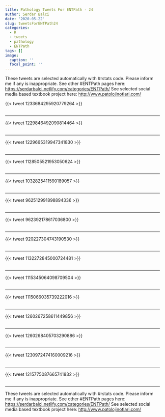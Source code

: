 ```yaml
---
title: Pathology Tweets For ENTPath - 24
author: Serdar Balci
date: '2020-05-22'
slug: tweetsForENTPath24
categories:
  - R
  - tweets
  - pathology
  - ENTPath
tags: []
image:
  caption: ''
  focal_point: ''
---
```



These tweets are selected automatically with #rstats code. Please inform me if any is inappropriate.
See other #ENTPath pages here: https://serdarbalci.netlify.com/categories/ENTPath/ 
See selected social media based textbook project here: http://www.patolojinotlari.com/

{{< tweet 1233684295920779264 >}}
<br>
<br>
<hr>
{{< tweet 1229846492090814464 >}}
<br>
<br>
<hr>
{{< tweet 1229665319947341830 >}}
<br>
<br>
<hr>
{{< tweet 1128505521953050624 >}}
<br>
<br>
<hr>
{{< tweet 1032825411590189057 >}}
<br>
<br>
<hr>
{{< tweet 962512991898894336 >}}
<br>
<br>
<hr>
{{< tweet 962392178617036800 >}}
<br>
<br>
<hr>
{{< tweet 920227304743190530 >}}
<br>
<br>
<hr>
{{< tweet 1132272845000724481 >}}
<br>
<br>
<hr>
{{< tweet 1115345064098709504 >}}
<br>
<br>
<hr>
{{< tweet 1115066035739222016 >}}
<br>
<br>
<hr>
{{< tweet 1260267258611449856 >}}
<br>
<br>
<hr>
{{< tweet 1260268405703290886 >}}
<br>
<br>
<hr>
{{< tweet 1230972474160009216 >}}
<br>
<br>
<hr>
{{< tweet 1215775087665741832 >}}
<br>
<br>
<hr>


These tweets are selected automatically with #rstats code. Please inform me if any is inappropriate.
See other #ENTPath pages here: https://serdarbalci.netlify.com/categories/ENTPath/ 
See selected social media based textbook project here: http://www.patolojinotlari.com/
